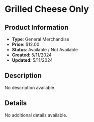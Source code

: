 # Grilled Cheese Only

## Product Information
- **Type**: General Merchandise
- **Price**: $12.00
- **Status**: Available / Not Available
- **Created**: 5/11/2024
- **Updated**: 5/11/2024

## Description
No description available.



## Details
No additional details available.

